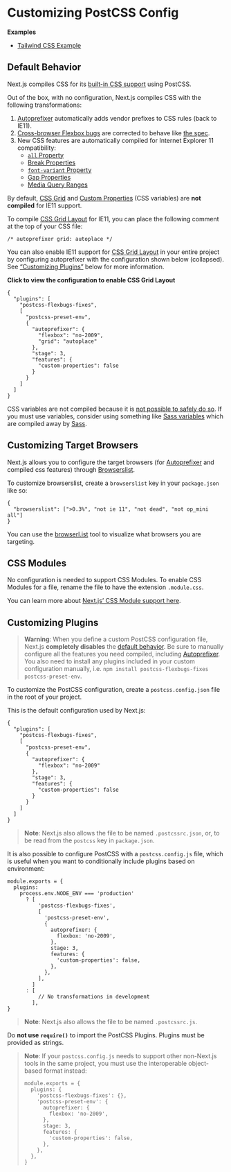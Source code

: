 Customizing PostCSS Config
==========================

**Examples**

-   [Tailwind CSS Example](https://github.com/vercel/next.js/tree/canary/examples/with-tailwindcss)

Default Behavior
----------------

Next.js compiles CSS for its [built-in CSS support](/docs/basic-features/built-in-css-support.md) using PostCSS.

Out of the box, with no configuration, Next.js compiles CSS with the following transformations:

1.  [Autoprefixer](https://github.com/postcss/autoprefixer) automatically adds vendor prefixes to CSS rules (back to IE11).
2.  [Cross-browser Flexbox bugs](https://github.com/philipwalton/flexbugs) are corrected to behave like [the spec](https://www.w3.org/TR/css-flexbox-1/).
3.  New CSS features are automatically compiled for Internet Explorer 11 compatibility:
    -   [`all` Property](https://developer.mozilla.org/en-US/docs/Web/CSS/all)
    -   [Break Properties](https://developer.mozilla.org/en-US/docs/Web/CSS/break-after)
    -   [`font-variant` Property](https://developer.mozilla.org/en-US/docs/Web/CSS/font-variant)
    -   [Gap Properties](https://developer.mozilla.org/en-US/docs/Web/CSS/gap)
    -   [Media Query Ranges](https://developer.mozilla.org/en-US/docs/Web/CSS/Media_Queries/Using_media_queries#Syntax_improvements_in_Level_4)

By default, [CSS Grid](https://www.w3.org/TR/css-grid-1/) and [Custom Properties](https://developer.mozilla.org/en-US/docs/Web/CSS/var) (CSS variables) are **not compiled** for IE11 support.

To compile [CSS Grid Layout](https://developer.mozilla.org/en-US/docs/Web/CSS/grid) for IE11, you can place the following comment at the top of your CSS file:

    /* autoprefixer grid: autoplace */

You can also enable IE11 support for [CSS Grid Layout](https://developer.mozilla.org/en-US/docs/Web/CSS/grid) in your entire project by configuring autoprefixer with the configuration shown below (collapsed). See [“Customizing Plugins”](#customizing-plugins) below for more information.

**Click to view the configuration to enable CSS Grid Layout**

    {
      "plugins": [
        "postcss-flexbugs-fixes",
        [
          "postcss-preset-env",
          {
            "autoprefixer": {
              "flexbox": "no-2009",
              "grid": "autoplace"
            },
            "stage": 3,
            "features": {
              "custom-properties": false
            }
          }
        ]
      ]
    }

  

CSS variables are not compiled because it is [not possible to safely do so](https://github.com/MadLittleMods/postcss-css-variables#caveats). If you must use variables, consider using something like [Sass variables](https://sass-lang.com/documentation/variables) which are compiled away by [Sass](https://sass-lang.com/).

Customizing Target Browsers
---------------------------

Next.js allows you to configure the target browsers (for [Autoprefixer](https://github.com/postcss/autoprefixer) and compiled css features) through [Browserslist](https://github.com/browserslist/browserslist).

To customize browserslist, create a `browserslist` key in your `package.json` like so:

    {
      "browserslist": [">0.3%", "not ie 11", "not dead", "not op_mini all"]
    }

You can use the [browserl.ist](https://browserl.ist/?q=%3E0.3%25%2C+not+ie+11%2C+not+dead%2C+not+op_mini+all) tool to visualize what browsers you are targeting.

CSS Modules
-----------

No configuration is needed to support CSS Modules. To enable CSS Modules for a file, rename the file to have the extension `.module.css`.

You can learn more about [Next.js’ CSS Module support here](/docs/basic-features/built-in-css-support.md).

Customizing Plugins
-------------------

> **Warning**: When you define a custom PostCSS configuration file, Next.js **completely disables** the [default behavior](#default-behavior). Be sure to manually configure all the features you need compiled, including [Autoprefixer](https://github.com/postcss/autoprefixer). You also need to install any plugins included in your custom configuration manually, i.e. `npm install postcss-flexbugs-fixes postcss-preset-env`.

To customize the PostCSS configuration, create a `postcss.config.json` file in the root of your project.

This is the default configuration used by Next.js:

    {
      "plugins": [
        "postcss-flexbugs-fixes",
        [
          "postcss-preset-env",
          {
            "autoprefixer": {
              "flexbox": "no-2009"
            },
            "stage": 3,
            "features": {
              "custom-properties": false
            }
          }
        ]
      ]
    }

> **Note**: Next.js also allows the file to be named `.postcssrc.json`, or, to be read from the `postcss` key in `package.json`.

It is also possible to configure PostCSS with a `postcss.config.js` file, which is useful when you want to conditionally include plugins based on environment:

    module.exports = {
      plugins:
        process.env.NODE_ENV === 'production'
          ? [
              'postcss-flexbugs-fixes',
              [
                'postcss-preset-env',
                {
                  autoprefixer: {
                    flexbox: 'no-2009',
                  },
                  stage: 3,
                  features: {
                    'custom-properties': false,
                  },
                },
              ],
            ]
          : [
              // No transformations in development
            ],
    }

> **Note**: Next.js also allows the file to be named `.postcssrc.js`.

Do **not use `require()`** to import the PostCSS Plugins. Plugins must be provided as strings.

> **Note**: If your `postcss.config.js` needs to support other non-Next.js tools in the same project, you must use the interoperable object-based format instead:
>
>     module.exports = {
>       plugins: {
>         'postcss-flexbugs-fixes': {},
>         'postcss-preset-env': {
>           autoprefixer: {
>             flexbox: 'no-2009',
>           },
>           stage: 3,
>           features: {
>             'custom-properties': false,
>           },
>         },
>       },
>     }
